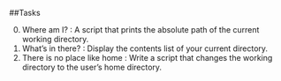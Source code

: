 ##Tasks
 
0. Where am I? : A script that prints the absolute path of the current working directory.
1. What’s in there? : Display the contents list of your current directory.
2. There is no place like home : Write a script that changes the working directory to the user’s home directory.
